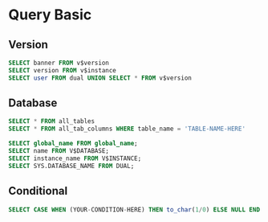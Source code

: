 # Query Basic 

## Version
```sql
SELECT banner FROM v$version
SELECT version FROM v$instance
SELECT user FROM dual UNION SELECT * FROM v$version
```

## Database
```sql
SELECT * FROM all_tables
SELECT * FROM all_tab_columns WHERE table_name = 'TABLE-NAME-HERE'

SELECT global_name FROM global_name;
SELECT name FROM V$DATABASE;
SELECT instance_name FROM V$INSTANCE;
SELECT SYS.DATABASE_NAME FROM DUAL;

```

## Conditional
```sql
SELECT CASE WHEN (YOUR-CONDITION-HERE) THEN to_char(1/0) ELSE NULL END FROM dual
```
